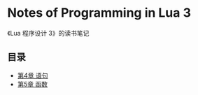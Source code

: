 Notes of Programming in Lua 3
=============================

《Lua 程序设计 3》的读书笔记


目录
----

+ [第4章 语句](notes/04_Statements.md)
+ [第5章 函数](notes/05_Functions.md)
